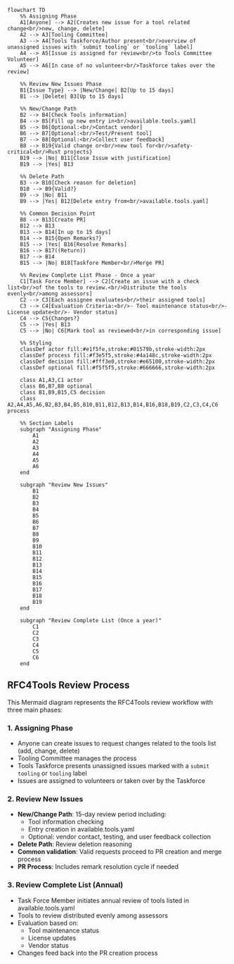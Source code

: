 ```mermaid
flowchart TD
    %% Assigning Phase
    A1[Anyone] --> A2[Creates new issue for a tool related change<br/>new, change, delete]
    A2 --> A3[Tooling Committee]
    A3 --> A4[Tools Taskforce/Author present<br/>overview of unassigned issues with `submit tooling` or `tooling` label]
    A4 --> A5[Issue is assigned for review<br/>to Tools Committee Volunteer]
    A5 --> A6[In case of no volunteer<br/>Taskforce takes over the review]

    %% Review New Issues Phase
    B1{Issue Type} --> |New/Change| B2[Up to 15 days]
    B1 --> |Delete| B3[Up to 15 days]
    
    %% New/Change Path
    B2 --> B4[Check Tools information]
    B4 --> B5[Fill up new entry in<br/>available.tools.yaml]
    B5 --> B6[Optional:<br/>Contact vendor]
    B6 --> B7[Optional:<br/>Test/Present tool]
    B7 --> B8[Optional:<br/>Collect user feedback]
    B8 --> B19{Valid change or<br/>new tool for<br/>safety-critical<br/>Rust projects}
    B19 --> |No| B11[Close Issue with justification]
    B19 --> |Yes| B13
    
    %% Delete Path
    B3 --> B10[Check reason for deletion]
    B10 --> B9{Valid?}
    B9 --> |No| B11
    B9 --> |Yes| B12[Delete entry from<br/>available.tools.yaml]
    
    %% Common Decision Point
    B8 --> B13[Create PR]
    B12 --> B13
    B13 --> B14[In up to 15 days]
    B14 --> B15{Open Remarks?}
    B15 --> |Yes| B16[Resolve Remarks]
    B16 --> B17((Return))
    B17 --> B14
    B15 --> |No| B18[Taskfore Member<br/>Merge PR]

    %% Review Complete List Phase - Once a year
    C1[Task Force Member] --> C2[Create an issue with a check list<br/>of the tools to review.<br/>Distribute the tools evenly<br/>among assessors]
    C2 --> C3[Each assignee evaluates<br/>their assigned tools]
    C3 --> C4[Evaluation Criteria:<br/>- Tool maintenance status<br/>- License update<br/>- Vendor status]
    C4 --> C5{Changes?}
    C5 --> |Yes| B13
    C5 --> |No| C6[Mark tool as reviewed<br/>in corresponding issue]

    %% Styling
    classDef actor fill:#e1f5fe,stroke:#01579b,stroke-width:2px
    classDef process fill:#f3e5f5,stroke:#4a148c,stroke-width:2px
    classDef decision fill:#fff3e0,stroke:#e65100,stroke-width:2px
    classDef optional fill:#f5f5f5,stroke:#666666,stroke-width:2px
    
    class A1,A3,C1 actor
    class B6,B7,B8 optional
    class B1,B9,B15,C5 decision
    class A2,A4,A5,A6,B2,B3,B4,B5,B10,B11,B12,B13,B14,B16,B18,B19,C2,C3,C4,C6 process

    %% Section Labels
    subgraph "Assigning Phase"
        A1
        A2
        A3
        A4
        A5
        A6
    end
    
    subgraph "Review New Issues"
        B1
        B2
        B3
        B4
        B5
        B6
        B7
        B8
        B9
        B10
        B11
        B12
        B13
        B14
        B15
        B16
        B17
        B18
        B19
    end
    
    subgraph "Review Complete List (Once a year)"
        C1
        C2
        C3
        C4
        C5
        C6
    end
```

## RFC4Tools Review Process

This Mermaid diagram represents the RFC4Tools review workflow with three main phases:

### 1. **Assigning Phase**
- Anyone can create issues to request changes related to the tools list (add, change, delete)
- Tooling Committee manages the process
- Tools Taskforce presents unassigned issues marked with a `submit tooling` or `tooling` label
- Issues are assigned to volunteers or taken over by the Taskforce

### 2. **Review New Issues**
- **New/Change Path**: 15-day review period including:
  - Tool information checking
  - Entry creation in available.tools.yaml
  - Optional: vendor contact, testing, and user feedback collection
- **Delete Path**: Review deletion reasoning
- **Common validation**: Valid requests proceed to PR creation and merge process
- **PR Process**: Includes remark resolution cycle if needed

### 3. **Review Complete List (Annual)**
- Task Force Member initiates annual review of tools listed in available.tools.yaml
- Tools to review distributed evenly among assessors
- Evaluation based on:
  - Tool maintenance status
  - License updates
  - Vendor status
- Changes feed back into the PR creation process
